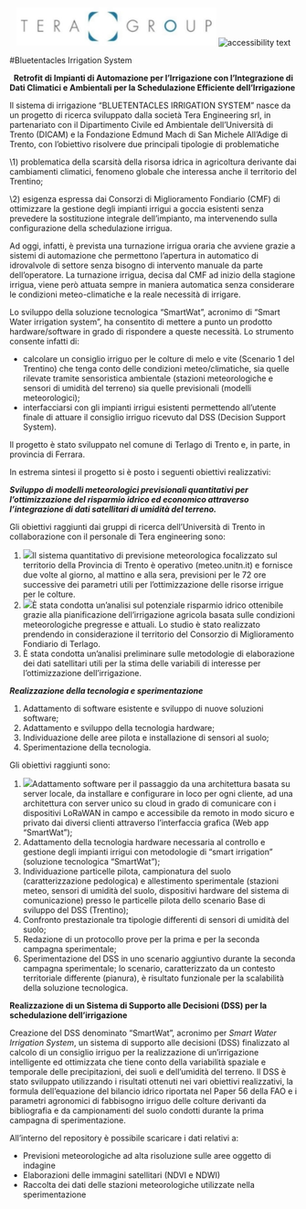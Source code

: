 <p align="center">
  <img src="immagini/logo.jpeg" width="350" title="hover text">
  <img src="your_relative_path_here_number_2_large_name" width="350" alt="accessibility text">
</p>
                                                  #Bluetentacles Irrigation System

` `**Retrofit di Impianti di Automazione per l’Irrigazione con l’Integrazione di Dati Climatici e Ambientali per la Schedulazione Efficiente dell’Irrigazione**

Il sistema di irrigazione “BLUETENTACLES IRRIGATION SYSTEM” nasce da un progetto di ricerca sviluppato dalla società Tera Engineering srl, in partenariato con il Dipartimento Civile ed Ambientale dell’Università di Trento (DICAM) e la Fondazione Edmund Mach di San Michele All’Adige di Trento, con l’obiettivo risolvere due principali tipologie di problematiche

\1) problematica della scarsità della risorsa idrica in agricoltura derivante dai cambiamenti climatici, fenomeno globale che interessa anche il territorio del Trentino; 

\2) esigenza espressa dai Consorzi di Miglioramento Fondiario (CMF) di ottimizzare la gestione degli impianti irrigui a goccia esistenti senza prevedere la sostituzione integrale dell’impianto, ma intervenendo sulla configurazione della schedulazione irrigua. 

Ad oggi, infatti, è prevista una turnazione irrigua oraria che avviene grazie a sistemi di automazione che permettono l’apertura in automatico di idrovalvole di settore senza bisogno di intervento manuale da parte dell’operatore. La turnazione irrigua, decisa dal CMF ad inizio della stagione irrigua, viene però attuata sempre in maniera automatica senza considerare le condizioni meteo-climatiche e la reale necessità di irrigare.

Lo sviluppo della soluzione tecnologica “SmartWat”, acronimo di “Smart Water irrigation system”, ha consentito di mettere a punto un prodotto hardware/software in grado di rispondere a queste necessità. Lo strumento consente infatti di:

- calcolare un consiglio irriguo per le colture di melo e vite (Scenario 1 del Trentino) che tenga conto delle condizioni meteo/climatiche, sia quelle rilevate tramite sensoristica ambientale (stazioni meteorologiche e sensori di umidità del terreno) sia quelle previsionali (modelli meteorologici);
- interfacciarsi con gli impianti irrigui esistenti permettendo all’utente finale di attuare il consiglio irriguo ricevuto dal DSS (Decision Support System).

Il progetto è stato sviluppato nel comune di Terlago di Trento e, in parte, in provincia di Ferrara.

In estrema sintesi il progetto si è posto i seguenti obiettivi realizzativi:

***Sviluppo di modelli meteorologici previsionali quantitativi per l’ottimizzazione del risparmio idrico ed economico attraverso l’integrazione di dati satellitari di umidità del terreno.***

Gli obiettivi raggiunti dai gruppi di ricerca dell’Università di Trento in collaborazione con il personale di Tera engineering sono:

1. ![](Aspose.Words.e05cab09-5564-4b11-b0e4-c6a1651e8c8d.002.png)Il sistema quantitativo di previsione meteorologica focalizzato sul territorio della Provincia di Trento è operativo (meteo.unitn.it) e fornisce due volte al giorno, al mattino e alla sera, previsioni per le 72 ore successive dei parametri utili per l’ottimizzazione delle risorse irrigue per le colture.	
1. ![](Aspose.Words.e05cab09-5564-4b11-b0e4-c6a1651e8c8d.003.png)È stata condotta un’analisi sul potenziale risparmio idrico ottenibile grazie alla pianificazione dell’irrigazione agricola basata sulle condizioni meteorologiche pregresse e attuali. Lo studio è stato realizzato prendendo in considerazione il territorio del Consorzio di Miglioramento Fondiario di Terlago. 
1. È stata condotta un’analisi preliminare sulle metodologie di elaborazione dei dati satellitari utili per la stima delle variabili di interesse per l’ottimizzazione dell’irrigazione.






***Realizzazione della tecnologia e sperimentazione***

1. Adattamento di software esistente e sviluppo di nuove soluzioni software;
1. Adattamento e sviluppo della tecnologia hardware;
1. Individuazione delle aree pilota e installazione di sensori al suolo;
1. Sperimentazione della tecnologia.

Gli obiettivi raggiunti sono:

1. ![](Aspose.Words.e05cab09-5564-4b11-b0e4-c6a1651e8c8d.004.png)Adattamento software per il passaggio da una architettura basata su server locale, da installare e configurare in loco per ogni cliente, ad una architettura con server unico su cloud in grado di comunicare con i dispositivi LoRaWAN in campo e accessibile da remoto in modo sicuro e privato dai diversi clienti attraverso l’interfaccia grafica (Web app “SmartWat”);
1. Adattamento della tecnologia hardware necessaria al controllo e gestione degli impianti irrigui con metodologie di “smart irrigation” (soluzione tecnologica “SmartWat”);
1. Individuazione particelle pilota, campionatura del suolo (caratterizzazione pedologica) e allestimento sperimentale (stazioni meteo, sensori di umidità del suolo, dispositivi hardware del sistema di comunicazione) presso le particelle pilota dello scenario Base di sviluppo del DSS (Trentino);
1. Confronto prestazionale tra tipologie differenti di sensori di umidità del suolo;
1. Redazione di un protocollo prove per la prima e per la seconda campagna sperimentale;
1. Sperimentazione del DSS in uno scenario aggiuntivo durante la seconda campagna sperimentale; lo scenario, caratterizzato da un contesto territoriale differente (pianura), è risultato funzionale per la scalabilità della soluzione tecnologica.


**Realizzazione di un Sistema di Supporto alle Decisioni (DSS) per la schedulazione dell’irrigazione**

Creazione del DSS denominato “SmartWat”, acronimo per *Smart Water Irrigation System*, un sistema di supporto alle decisioni (DSS) finalizzato al calcolo di un consiglio irriguo per la realizzazione di un’irrigazione intelligente ed ottimizzata che tiene conto della variabilità spaziale e temporale delle precipitazioni, dei suoli e dell’umidità del terreno. Il DSS è stato sviluppato utilizzando i risultati ottenuti nei vari obiettivi realizzativi, la formula dell’equazione del bilancio idrico riportata nel Paper 56 della FAO e i parametri agronomici di fabbisogno irriguo delle colture derivanti da bibliografia e da campionamenti del suolo condotti durante la prima campagna di sperimentazione.

All’interno del repository è possibile scaricare i dati relativi a:

- Previsioni meteorologiche ad alta risoluzione sulle aree oggetto di indagine
- Elaborazioni delle immagini satellitari (NDVI e NDWI)
- Raccolta dei dati delle stazioni meteorologiche utilizzate nella sperimentazione

